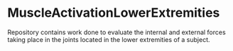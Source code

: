 # MuscleActivationLowerExtremities
Repository contains work done to evaluate the internal and external forces taking place in the joints located in the lower extremities of a subject.
